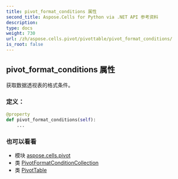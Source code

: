 ```yaml
---
title: pivot_format_conditions 属性
second_title: Aspose.Cells for Python via .NET API 参考资料
description:
type: docs
weight: 730
url: /zh/aspose.cells.pivot/pivottable/pivot_format_conditions/
is_root: false
---
```

## pivot_format_conditions 属性

获取数据透视表的格式条件。
### 定义：
```python
@property
def pivot_format_conditions(self):
    ...
```

### 也可以看看
* 模块 [aspose.cells.pivot](../../)
* 类 [PivotFormatConditionCollection](/cells/python-net/zh/aspose.cells.pivot/pivotformatconditioncollection)
* 类 [PivotTable](/cells/python-net/zh/aspose.cells.pivot/pivottable)
